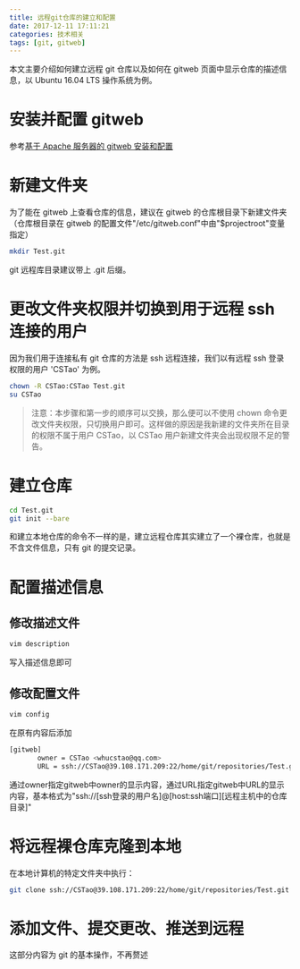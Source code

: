 ```yaml
---
title: 远程git仓库的建立和配置
date: 2017-12-11 17:11:21
categories: 技术相关
tags: [git, gitweb]
---
```

本文主要介绍如何建立远程 git 仓库以及如何在 gitweb 页面中显示仓库的描述信息，以 Ubuntu 16.04 LTS 操作系统为例。
<!-- more -->

# 安装并配置 gitweb

参考[基于 Apache 服务器的 gitweb 安装和配置](http://blog.cs-tao.cc/2017/10/19/gitweb%E5%AE%89%E8%A3%85%E5%92%8C%E9%85%8D%E7%BD%AE/)

# 新建文件夹

为了能在 gitweb 上查看仓库的信息，建议在 gitweb 的仓库根目录下新建文件夹（仓库根目录在 gitweb 的配置文件"/etc/gitweb.conf"中由"$projectroot"变量指定）

~~~bash
mkdir Test.git
~~~

git 远程库目录建议带上 .git 后缀。

# 更改文件夹权限并切换到用于远程 ssh 连接的用户

因为我们用于连接私有 git 仓库的方法是 ssh 远程连接，我们以有远程 ssh 登录权限的用户 'CSTao' 为例。

~~~bash
chown -R CSTao:CSTao Test.git
su CSTao
~~~

> 注意：本步骤和第一步的顺序可以交换，那么便可以不使用 chown 命令更改文件夹权限，只切换用户即可。这样做的原因是我新建的文件夹所在目录的权限不属于用户 CSTao，以 CSTao 用户新建文件夹会出现权限不足的警告。

# 建立仓库

 ~~~bash
 cd Test.git
 git init --bare
 ~~~
 和建立本地仓库的命令不一样的是，建立远程仓库其实建立了一个裸仓库，也就是不含文件信息，只有 git 的提交记录。

# 配置描述信息

## 修改描述文件

 ~~~bash
 vim description
 ~~~
 写入描述信息即可

## 修改配置文件

 ~~~bash
 vim config
 ~~~
 在原有内容后添加
 ~~~bash
[gitweb]
        owner = CSTao <whucstao@qq.com>
        URL = ssh://CSTao@39.108.171.209:22/home/git/repositories/Test.git
 ~~~
 通过owner指定gitweb中owner的显示内容，通过URL指定gitweb中URL的显示内容，基本格式为"ssh://[ssh登录的用户名]@[host:ssh端口][远程主机中的仓库目录]"

# 将远程裸仓库克隆到本地

 在本地计算机的特定文件夹中执行：
 ~~~bash
 git clone ssh://CSTao@39.108.171.209:22/home/git/repositories/Test.git
 ~~~

# 添加文件、提交更改、推送到远程

这部分内容为 git 的基本操作，不再赘述
